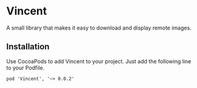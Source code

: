 Vincent
======
A small library that makes it easy to download and display remote images.

## Installation
Use CocoaPods to add Vincent to your project. Just add the following line to your Podfile.
```
pod 'Vincent', '~> 0.0.2'
```

